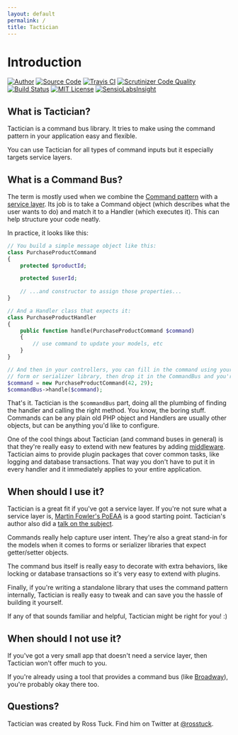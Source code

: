 ```yaml
---
layout: default
permalink: /
title: Tactician
---
```


# Introduction
[![Author](http://img.shields.io/badge/author-@rosstuck-blue.svg?style=flat-square)](https://twitter.com/rosstuck)
[![Source Code](http://img.shields.io/badge/source-league/tactician-blue.svg?style=flat-square)](https://github.com/thephpleague/tactician)
[![Travis CI](https://api.travis-ci.org/thephpleague/tactician.svg?branch=master)](https://travis-ci.org/thephpleague/tactician)
[![Scrutinizer Code Quality](https://scrutinizer-ci.com/g/thephpleague/tactician/badges/quality-score.png?b=master)](https://scrutinizer-ci.com/g/thephpleague/tactician/?branch=master)
[![Build Status](https://scrutinizer-ci.com/g/thephpleague/tactician/badges/build.png?b=master)](https://scrutinizer-ci.com/g/thephpleague/tactician/build-status/master)
[![MIT License](https://img.shields.io/badge/license-MIT-brightgreen.svg)](https://github.com/thephpleague/tactician/blob/master/LICENSE)
[![SensioLabsInsight](https://insight.sensiolabs.com/projects/54275a78-bc70-4bb3-9ac4-4eee700c6a1c/small.png)](https://insight.sensiolabs.com/projects/54275a78-bc70-4bb3-9ac4-4eee700c6a1c)

## What is Tactician?
Tactician is a command bus library. It tries to make using the command pattern in your application easy and flexible.

You can use Tactician for all types of command inputs but it especially targets service layers.
  
## What is a Command Bus?
The term is mostly used when we combine the [Command pattern](http://en.wikipedia.org/wiki/Command_pattern) with a [service layer](http://martinfowler.com/eaaCatalog/serviceLayer.html).
Its job is to take a Command object (which describes what the user wants to do) and match it to a Handler (which executes it). This can help structure your code neatly.

In practice, it looks like this:

~~~ php
// You build a simple message object like this:
class PurchaseProductCommand
{
    protected $productId;

    protected $userId;
    
    // ...and constructor to assign those properties...
}

// And a Handler class that expects it:
class PurchaseProductHandler
{
    public function handle(PurchaseProductCommand $command)
    {
        // use command to update your models, etc
    }
}

// And then in your controllers, you can fill in the command using your favorite
// form or serializer library, then drop it in the CommandBus and you're done!
$command = new PurchaseProductCommand(42, 29);
$commandBus->handle($command);
~~~

That's it. Tactician is the `$commandBus` part, doing all the plumbing of finding the handler and calling the right method. You know, the boring stuff. Commands can be any plain old PHP object and Handlers are usually other objects, but can be anything you'd like to configure.
 
One of the cool things about Tactician (and command buses in general) is that they're really easy to extend with new features by adding [middleware](/middleware).
Tactician aims to provide plugin packages that cover common tasks, like logging and database transactions. That way you don't have to put it in every handler and it immediately applies to your entire application.

## When should I use it?
Tactician is a great fit if you've got a service layer. If you're not sure what a service layer is, [Martin Fowler's PoEAA](http://www.amazon.com/Patterns-Enterprise-Application-Architecture-Martin/dp/0321127420) is a good starting point. 
Tactician's author also did a [talk on the subject](https://www.youtube.com/watch?v=ajhqScWECMo). 

Commands really help capture user intent. They're also a great stand-in for the models when it comes to forms or serializer libraries that expect getter/setter objects.

The command bus itself is really easy to decorate with extra behaviors, like locking or database transactions so it's very easy to extend with plugins.

Finally, if you're writing a standalone library that uses the command pattern internally, Tactician is really easy to tweak and can save you the hassle of building it yourself.

If any of that sounds familiar and helpful, Tactician might be right for you! :)

## When should I not use it?
If you've got a very small app that doesn't need a service layer, then Tactician won't offer much to you.

If you're already using a tool that provides a command bus (like [Broadway](https://github.com/qandidate-labs/broadway)), you're probably okay there too.

## Questions?
Tactician was created by Ross Tuck. Find him on Twitter at [@rosstuck](https://twitter.com/rosstuck).
